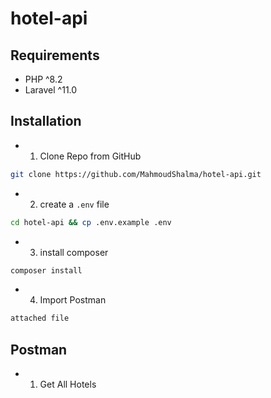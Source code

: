 # hotel-api

## Requirements
- PHP ^8.2
- Laravel ^11.0

## Installation
- 1. Clone Repo from GitHub
```bash
git clone https://github.com/MahmoudShalma/hotel-api.git
```
- 2. create a `.env` file
```bash
cd hotel-api && cp .env.example .env
```
- 3. install composer 
```bash
composer install
```
- 4. Import Postman 
```bash
attached file
```

## Postman
- 1. Get All Hotels

